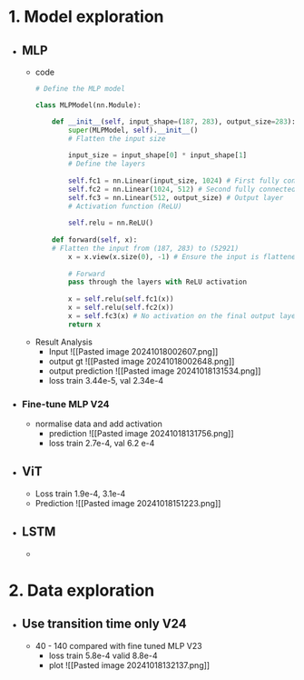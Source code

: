 # 1. Model exploration
- ## **MLP**
	- code
		``` python
		# Define the MLP model
	
		class MLPModel(nn.Module):
		
			def __init__(self, input_shape=(187, 283), output_size=283):
				super(MLPModel, self).__init__()
				# Flatten the input size
				
				input_size = input_shape[0] * input_shape[1]
				# Define the layers
				
				self.fc1 = nn.Linear(input_size, 1024) # First fully connected layer	
				self.fc2 = nn.Linear(1024, 512) # Second fully connected layer	
				self.fc3 = nn.Linear(512, output_size) # Output layer
				# Activation function (ReLU)
				
				self.relu = nn.ReLU()
				
			def forward(self, x):
			# Flatten the input from (187, 283) to (52921)
				x = x.view(x.size(0), -1) # Ensure the input is flattened
			
				# Forward 
				pass through the layers with ReLU activation
				
				x = self.relu(self.fc1(x))
				x = self.relu(self.fc2(x))
				x = self.fc3(x) # No activation on the final output layer
				return x
		```
	- Result Analysis
		- Input
			![[Pasted image 20241018002607.png]]
		- output gt
			![[Pasted image 20241018002648.png]]
		- output prediction
			![[Pasted image 20241018131534.png]]
		- loss train 3.44e-5, val 2.34e-4				
- ### Fine-tune MLP V24
	- normalise data and add activation
		- prediction
			![[Pasted image 20241018131756.png]]
		- loss  train 2.7e-4, val 6.2 e-4
- ## ViT
	- Loss train 1.9e-4, 3.1e-4
	- Prediction
		![[Pasted image 20241018151223.png]]
- ## LSTM
	- 
# 2. Data exploration
- ## Use transition time only V24
	- 40 - 140
		compared with fine tuned MLP V23
		- loss train 5.8e-4 valid 8.8e-4
		- plot
			![[Pasted image 20241018132137.png]]